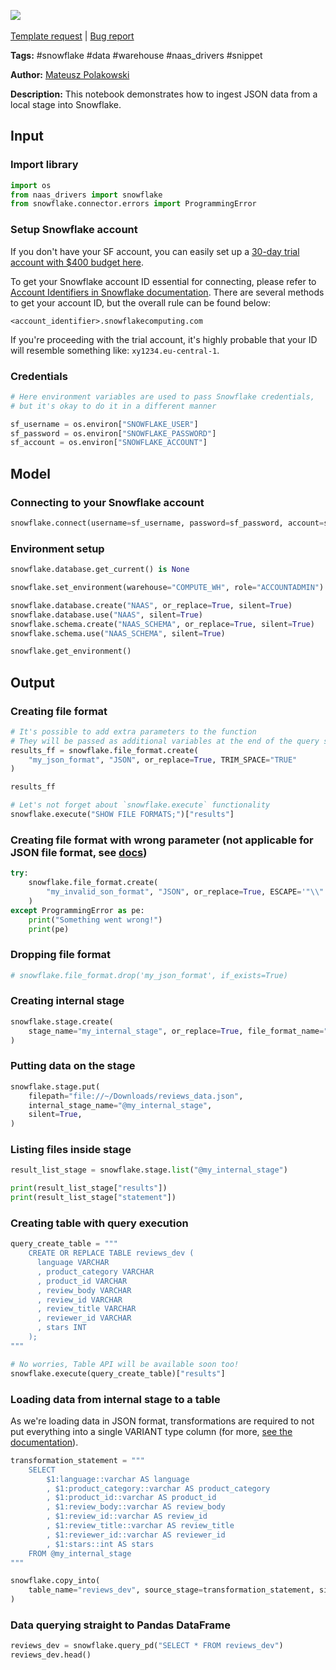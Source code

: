 <a href="https://app.naas.ai/user-redirect/naas/downloader?url=https://raw.githubusercontent.com/jupyter-naas/awesome-notebooks/master/Snowflake/Snowflake_Ingest_json_data_from_local_stage.ipynb" target="_parent"><img src="https://naasai-public.s3.eu-west-3.amazonaws.com/open_in_naas.svg"/></a><br><br><a href="https://github.com/jupyter-naas/awesome-notebooks/issues/new?assignees=&labels=&template=template-request.md&title=Tool+-+Action+of+the+notebook+">Template request</a> | <a href="https://github.com/jupyter-naas/awesome-notebooks/issues/new?assignees=&labels=bug&template=bug_report.md&title=Snowflake+-+Ingest+json+data+from+local+stage:+Error+short+description">Bug report</a>

**Tags:** #snowflake #data #warehouse #naas_drivers #snippet

**Author:** [Mateusz Polakowski](https://www.linkedin.com/in/polakowski/)

**Description:** This notebook demonstrates how to ingest JSON data from a local stage into Snowflake.

## Input

### Import library


```python
import os
from naas_drivers import snowflake
from snowflake.connector.errors import ProgrammingError
```

### Setup Snowflake account

If you don't have your SF account, you can easily set up a [30-day trial account with $400 budget here](https://signup.snowflake.com/).

To get your Snowflake account ID essential for connecting, please refer to [Account Identifiers in Snowflake documentation](https://docs.snowflake.com/en/user-guide/admin-account-identifier.html). There are several methods to get your account ID, but the overall rule can be found below:

```<account_identifier>.snowflakecomputing.com```

If you're proceeding with the trial account, it's highly probable that your ID will resemble something like: `xy1234.eu-central-1`.

### Credentials


```python
# Here environment variables are used to pass Snowflake credentials,
# but it's okay to do it in a different manner

sf_username = os.environ["SNOWFLAKE_USER"]
sf_password = os.environ["SNOWFLAKE_PASSWORD"]
sf_account = os.environ["SNOWFLAKE_ACCOUNT"]
```

## Model

### Connecting to your Snowflake account


```python
snowflake.connect(username=sf_username, password=sf_password, account=sf_account)
```

### Environment setup


```python
snowflake.database.get_current() is None
```


```python
snowflake.set_environment(warehouse="COMPUTE_WH", role="ACCOUNTADMIN")
```


```python
snowflake.database.create("NAAS", or_replace=True, silent=True)
snowflake.database.use("NAAS", silent=True)
snowflake.schema.create("NAAS_SCHEMA", or_replace=True, silent=True)
snowflake.schema.use("NAAS_SCHEMA", silent=True)
```


```python
snowflake.get_environment()
```

## Output

### Creating file format


```python
# It's possible to add extra parameters to the function
# They will be passed as additional variables at the end of the query statement
results_ff = snowflake.file_format.create(
    "my_json_format", "JSON", or_replace=True, TRIM_SPACE="TRUE"
)

results_ff
```


```python
# Let's not forget about `snowflake.execute` functionality
snowflake.execute("SHOW FILE FORMATS;")["results"]
```

### Creating file format with wrong parameter (not applicable for JSON file format, see [docs](https://docs.snowflake.com/en/sql-reference/sql/create-file-format.html))


```python
try:
    snowflake.file_format.create(
        "my_invalid_son_format", "JSON", or_replace=True, ESCAPE='"\\"'
    )
except ProgrammingError as pe:
    print("Something went wrong!")
    print(pe)
```

### Dropping file format


```python
# snowflake.file_format.drop('my_json_format', if_exists=True)
```

### Creating internal stage


```python
snowflake.stage.create(
    stage_name="my_internal_stage", or_replace=True, file_format_name="my_json_format"
)
```

### Putting data on the stage


```python
snowflake.stage.put(
    filepath="file://~/Downloads/reviews_data.json",
    internal_stage_name="@my_internal_stage",
    silent=True,
)
```

### Listing files inside stage


```python
result_list_stage = snowflake.stage.list("@my_internal_stage")

print(result_list_stage["results"])
print(result_list_stage["statement"])
```

### Creating table with query execution


```python
query_create_table = """
    CREATE OR REPLACE TABLE reviews_dev (
      language VARCHAR
      , product_category VARCHAR
      , product_id VARCHAR
      , review_body VARCHAR
      , review_id VARCHAR
      , review_title VARCHAR
      , reviewer_id VARCHAR
      , stars INT
    );
"""

# No worries, Table API will be available soon too!
snowflake.execute(query_create_table)["results"]
```

### Loading data from internal stage to a table

As we're loading data in JSON format, transformations are required to not put everything into a single VARIANT type column (for more, [see the documentation](https://docs.snowflake.com/en/sql-reference/data-types-semistructured.html)).


```python
transformation_statement = """
    SELECT
        $1:language::varchar AS language
        , $1:product_category::varchar AS product_category
        , $1:product_id::varchar AS product_id
        , $1:review_body::varchar AS review_body
        , $1:review_id::varchar AS review_id
        , $1:review_title::varchar AS review_title
        , $1:reviewer_id::varchar AS reviewer_id
        , $1:stars::int AS stars
    FROM @my_internal_stage
"""

snowflake.copy_into(
    table_name="reviews_dev", source_stage=transformation_statement, silent=True
)
```

### Data querying straight to Pandas DataFrame


```python
reviews_dev = snowflake.query_pd("SELECT * FROM reviews_dev")
reviews_dev.head()
```
